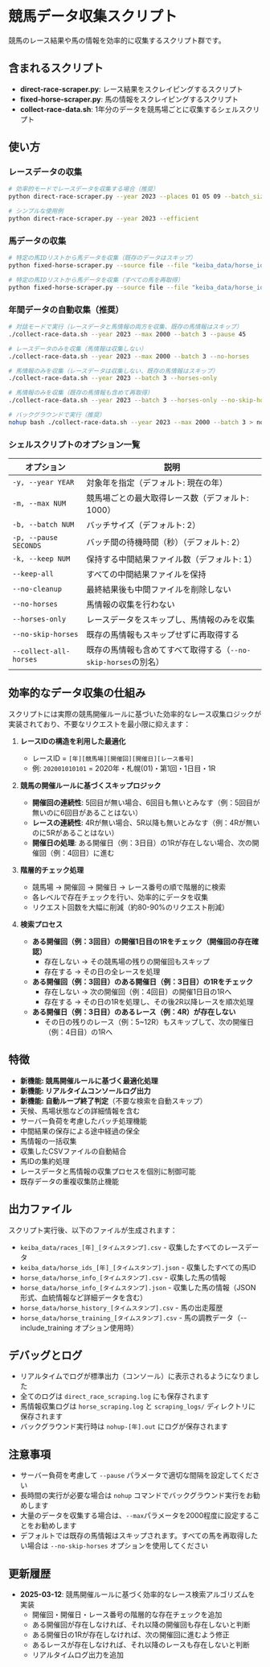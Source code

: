 # 競馬データ収集スクリプト

競馬のレース結果や馬の情報を効率的に収集するスクリプト群です。

## 含まれるスクリプト

- **direct-race-scraper.py**: レース結果をスクレイピングするスクリプト
- **fixed-horse-scraper.py**: 馬の情報をスクレイピングするスクリプト
- **collect-race-data.sh**: 1年分のデータを競馬場ごとに収集するシェルスクリプト

## 使い方

### レースデータの収集

```bash
# 効率的モードでレースデータを収集する場合（推奨）
python direct-race-scraper.py --year 2023 --places 01 05 09 --batch_size 3 --pause 45 --max_races 500 --efficient

# シンプルな使用例
python direct-race-scraper.py --year 2023 --efficient
```

### 馬データの収集

```bash
# 特定の馬IDリストから馬データを収集（既存のデータはスキップ）
python fixed-horse-scraper.py --source file --file "keiba_data/horse_ids_2023_20230101_120000.json" --batch_size 3 --pause 45 --limit 500 --skip-existing

# 特定の馬IDリストから馬データを収集（すべての馬を再取得）
python fixed-horse-scraper.py --source file --file "keiba_data/horse_ids_2023_20230101_120000.json" --batch_size 3 --pause 45 --limit 500
```

### 年間データの自動収集（推奨）

```bash
# 対話モードで実行（レースデータと馬情報の両方を収集、既存の馬情報はスキップ）
./collect-race-data.sh --year 2023 --max 2000 --batch 3 --pause 45

# レースデータのみを収集（馬情報は収集しない）
./collect-race-data.sh --year 2023 --max 2000 --batch 3 --no-horses

# 馬情報のみを収集（レースデータは収集しない、既存の馬情報はスキップ）
./collect-race-data.sh --year 2023 --batch 3 --horses-only

# 馬情報のみを収集（既存の馬情報も含めて再取得）
./collect-race-data.sh --year 2023 --batch 3 --horses-only --no-skip-horses

# バックグラウンドで実行（推奨）
nohup bash ./collect-race-data.sh --year 2023 --max 2000 --batch 3 > nohup-2023.out 2>&1 &
```

### シェルスクリプトのオプション一覧

| オプション | 説明 |
|------------|------|
| `-y, --year YEAR` | 対象年を指定（デフォルト: 現在の年） |
| `-m, --max NUM` | 競馬場ごとの最大取得レース数（デフォルト: 1000） |
| `-b, --batch NUM` | バッチサイズ（デフォルト: 2） |
| `-p, --pause SECONDS` | バッチ間の待機時間（秒）（デフォルト: 2） |
| `-k, --keep NUM` | 保持する中間結果ファイル数（デフォルト: 1） |
| `--keep-all` | すべての中間結果ファイルを保持 |
| `--no-cleanup` | 最終結果後も中間ファイルを削除しない |
| `--no-horses` | 馬情報の収集を行わない |
| `--horses-only` | レースデータをスキップし、馬情報のみを収集 |
| `--no-skip-horses` | 既存の馬情報もスキップせずに再取得する |
| `--collect-all-horses` | 既存の馬情報も含めてすべて取得する（`--no-skip-horses`の別名） |

## 効率的なデータ収集の仕組み

スクリプトには実際の競馬開催ルールに基づいた効率的なレース収集ロジックが実装されており、不要なリクエストを最小限に抑えます：

1. **レースIDの構造を利用した最適化**
   - レースID = `[年][競馬場][開催回][開催日][レース番号]`
   - 例: `202001010101` = 2020年・札幌(01)・第1回・1日目・1R

2. **競馬の開催ルールに基づくスキップロジック**
   - **開催回の連続性**: 5回目が無い場合、6回目も無いとみなす（例：5回目が無いのに6回目があることはない）
   - **レースの連続性**: 4Rが無い場合、5R以降も無いとみなす（例：4Rが無いのに5Rがあることはない）
   - **開催日の処理**: ある開催日（例：3日目）の1Rが存在しない場合、次の開催回（例：4回目）に進む

3. **階層的チェック処理**
   - 競馬場 → 開催回 → 開催日 → レース番号の順で階層的に検索
   - 各レベルで存在チェックを行い、効率的にデータを収集
   - リクエスト回数を大幅に削減（約80-90%のリクエスト削減）

4. **検索プロセス**
   - **ある開催回（例：3回目）の開催1日目の1Rをチェック（開催回の存在確認）**
     - 存在しない → その競馬場の残りの開催回もスキップ
     - 存在する → その日の全レースを処理
   - **ある開催回（例：3回目）のある開催日（例：3日目）の1Rをチェック**
     - 存在しない → 次の開催回（例：4回目）の開催1日目の1Rへ
     - 存在する → その日の1Rを処理し、その後2R以降レースを順次処理
   - **ある開催日（例：3日目）のあるレース（例：4R）が存在しない**
     - その日の残りのレース（例：5~12R）もスキップして、次の開催日（例：4日目）の1Rへ

## 特徴

- **新機能: 競馬開催ルールに基づく最適化処理**
- **新機能: リアルタイムコンソールログ出力**
- **新機能: 自動ループ終了判定**（不要な検索を自動スキップ）
- 天候、馬場状態などの詳細情報を含む
- サーバー負荷を考慮したバッチ処理機能
- 中間結果の保存による途中経過の保全
- 馬情報の一括収集
- 収集したCSVファイルの自動結合
- 馬IDの集約処理
- レースデータと馬情報の収集プロセスを個別に制御可能
- 既存データの重複収集防止機能

## 出力ファイル

スクリプト実行後、以下のファイルが生成されます：

- `keiba_data/races_[年]_[タイムスタンプ].csv` - 収集したすべてのレースデータ
- `keiba_data/horse_ids_[年]_[タイムスタンプ].json` - 収集したすべての馬ID
- `horse_data/horse_info_[タイムスタンプ].csv` - 収集した馬の情報
- `horse_data/horse_info_[タイムスタンプ].json` - 収集した馬の情報（JSON形式、血統情報など詳細データを含む）
- `horse_data/horse_history_[タイムスタンプ].csv` - 馬の出走履歴
- `horse_data/horse_training_[タイムスタンプ].csv` - 馬の調教データ（--include_training オプション使用時）

## デバッグとログ

- リアルタイムでログが標準出力（コンソール）に表示されるようになりました
- 全てのログは `direct_race_scraping.log` にも保存されます
- 馬情報収集ログは `horse_scraping.log` と `scraping_logs/` ディレクトリに保存されます
- バックグラウンド実行時は `nohup-[年].out` にログが保存されます

## 注意事項

- サーバー負荷を考慮して `--pause` パラメータで適切な間隔を設定してください
- 長時間の実行が必要な場合は `nohup` コマンドでバックグラウンド実行をお勧めします
- 大量のデータを収集する場合は、`--max`パラメータを2000程度に設定することをお勧めします
- デフォルトでは既存の馬情報はスキップされます。すべての馬を再取得したい場合は `--no-skip-horses` オプションを使用してください

## 更新履歴

- **2025-03-12**: 競馬開催ルールに基づく効率的なレース検索アルゴリズムを実装
  - 開催回・開催日・レース番号の階層的な存在チェックを追加
  - ある開催回が存在しなければ、それ以降の開催回も存在しないと判断
  - ある開催日の1Rが存在しなければ、次の開催回に進むよう修正
  - あるレースが存在しなければ、それ以降のレースも存在しないと判断
  - リアルタイムログ出力を追加
